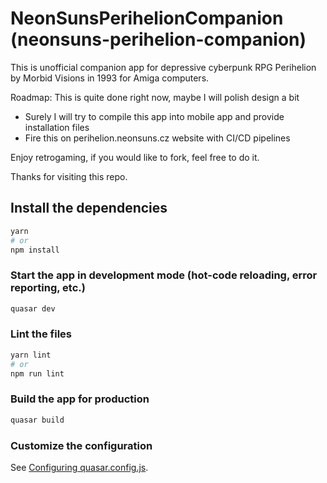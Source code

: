 # NeonSunsPerihelionCompanion (neonsuns-perihelion-companion)

This is unofficial companion app for depressive cyberpunk RPG Perihelion by Morbid Visions in 1993 for Amiga computers.

Roadmap: This is quite done right now, maybe I will polish design a bit
- Surely I will try to compile this app into mobile app and provide installation files
- Fire this on perihelion.neonsuns.cz website with CI/CD pipelines

Enjoy retrogaming, if you would like to fork, feel free to do it.

Thanks for visiting this repo.

## Install the dependencies
```bash
yarn
# or
npm install
```

### Start the app in development mode (hot-code reloading, error reporting, etc.)
```bash
quasar dev
```


### Lint the files
```bash
yarn lint
# or
npm run lint
```



### Build the app for production
```bash
quasar build
```

### Customize the configuration
See [Configuring quasar.config.js](https://v2.quasar.dev/quasar-cli-vite/quasar-config-js).
